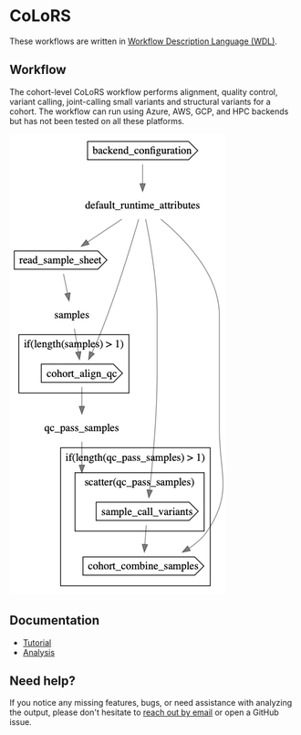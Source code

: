# CoLoRS

These workflows are written in [Workflow Description Language (WDL)](https://openwdl.org/).

## Workflow

The cohort-level CoLoRS workflow performs alignment, quality control, variant calling, joint-calling small variants and structural variants for a cohort. The workflow can run using Azure, AWS, GCP, and HPC backends but has not been tested on all these platforms.

![Human WGS workflow diagram](docs/sources/main.graphviz.png "CoLoRSDdb workflow diagram")

## Documentation

- [Tutorial](docs/tutorial.md)
- [Analysis](docs/analysis.md)

## Need help?
If you notice any missing features, bugs, or need assistance with analyzing the output, please don't hesitate to [reach out by email](mailto:jlake@pacificbiosciences.com) or open a GitHub issue.
